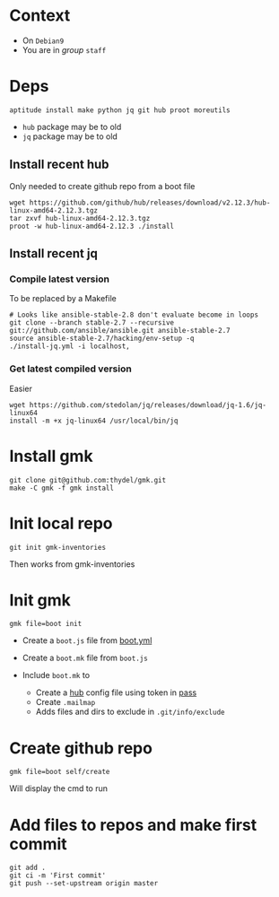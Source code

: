 # Context

- On `Debian9`
- You are in *group* `staff`

# Deps

```
aptitude install make python jq git hub proot moreutils
```

- `hub` package may be to old
- `jq` package may be to old

## Install recent hub

Only needed to create github repo from a boot file

```
wget https://github.com/github/hub/releases/download/v2.12.3/hub-linux-amd64-2.12.3.tgz
tar zxvf hub-linux-amd64-2.12.3.tgz
proot -w hub-linux-amd64-2.12.3 ./install
```

## Install recent jq

### Compile latest version

To be replaced by a Makefile

```
# Looks like ansible-stable-2.8 don't evaluate become in loops
git clone --branch stable-2.7 --recursive git://github.com/ansible/ansible.git ansible-stable-2.7
source ansible-stable-2.7/hacking/env-setup -q
./install-jq.yml -i localhost,
```

### Get latest compiled version

Easier

```
wget https://github.com/stedolan/jq/releases/download/jq-1.6/jq-linux64
install -m +x jq-linux64 /usr/local/bin/jq
```

# Install gmk

```
git clone git@github.com:thydel/gmk.git
make -C gmk -f gmk install
```

# Init local repo

```
git init gmk-inventories
```

Then works from gmk-inventories

# Init gmk

```
gmk file=boot init
```

- Create a `boot.js` file from [boot.yml](boot.yml)
- Create a `boot.mk` file from `boot.js`
- Include `boot.mk` to

  - Create a [hub][] config file using token in [pass][]
  - Create `.mailmap`
  - Adds files and dirs to exclude in `.git/info/exclude`

[hub]: https://github.com/github/hub "github.com repo"
[pass]: https://www.passwordstore.org/ "passwordstore.org"


# Create github repo

```
gmk file=boot self/create
```

Will display the cmd to run

# Add files to repos and make first commit

```
git add .
git ci -m 'First commit'
git push --set-upstream origin master
```
